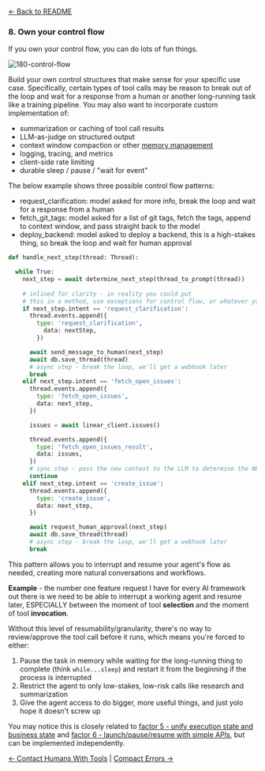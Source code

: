 [← Back to README](https://github.com/humanlayer/12-factor-agents/blob/main/README.md)

### 8. Own your control flow

If you own your control flow, you can do lots of fun things.

![180-control-flow](https://github.com/humanlayer/12-factor-agents/blob/main/img/180-control-flow.png)


Build your own control structures that make sense for your specific use case. Specifically, certain types of tool calls may be reason to break out of the loop and wait for a response from a human or another long-running task like a training pipeline. You may also want to incorporate custom implementation of:

- summarization or caching of tool call results
- LLM-as-judge on structured output
- context window compaction or other [memory management](https://github.com/humanlayer/12-factor-agents/blob/main/content/appendix-14-everything-is-context-engineering.md)
- logging, tracing, and metrics
- client-side rate limiting
- durable sleep / pause / "wait for event"


The below example shows three possible control flow patterns:


- request_clarification: model asked for more info, break the loop and wait for a response from a human
- fetch_git_tags: model asked for a list of git tags, fetch the tags, append to context window, and pass straight back to the model
- deploy_backend: model asked to deploy a backend, this is a high-stakes thing, so break the loop and wait for human approval

```python
def handle_next_step(thread: Thread):

  while True:
    next_step = await determine_next_step(thread_to_prompt(thread))
    
    # inlined for clarity - in reality you could put 
    # this in a method, use exceptions for control flow, or whatever you want
    if next_step.intent == 'request_clarification':
      thread.events.append({
        type: 'request_clarification',
          data: nextStep,
        })

      await send_message_to_human(next_step)
      await db.save_thread(thread)
      # async step - break the loop, we'll get a webhook later
      break
    elif next_step.intent == 'fetch_open_issues':
      thread.events.append({
        type: 'fetch_open_issues',
        data: next_step,
      })

      issues = await linear_client.issues()

      thread.events.append({
        type: 'fetch_open_issues_result',
        data: issues,
      })
      # sync step - pass the new context to the LLM to determine the NEXT next step
      continue
    elif next_step.intent == 'create_issue':
      thread.events.append({
        type: 'create_issue',
        data: next_step,
      })

      await request_human_approval(next_step)
      await db.save_thread(thread)
      # async step - break the loop, we'll get a webhook later
      break
```

This pattern allows you to interrupt and resume your agent's flow as needed, creating more natural conversations and workflows.

**Example** - the number one feature request I have for every AI framework out there is we need to be able to interrupt 
a working agent and resume later, ESPECIALLY between the moment of tool **selection** and the moment of tool **invocation**.

Without this level of resumability/granularity, there's no way to review/approve the tool call before it runs, which means
you're forced to either:

1. Pause the task in memory while waiting for the long-running thing to complete (think `while...sleep`) and restart it from the beginning if the process is interrupted
2. Restrict the agent to only low-stakes, low-risk calls like research and summarization
3. Give the agent access to do bigger, more useful things, and just yolo hope it doesn't screw up


You may notice this is closely related to [factor 5 - unify execution state and business state](https://github.com/humanlayer/12-factor-agents/blob/main/content/factor-5-unify-execution-state.md) and [factor 6 - launch/pause/resume with simple APIs](https://github.com/humanlayer/12-factor-agents/blob/main/content/factor-6-launch-pause-resume.md), but can be implemented independently.

[← Contact Humans With Tools](https://github.com/humanlayer/12-factor-agents/blob/main/content/factor-7-contact-humans-with-tools.md) | [Compact Errors →](https://github.com/humanlayer/12-factor-agents/blob/main/content/factor-9-compact-errors.md)
